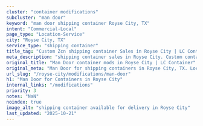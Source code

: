 ```yaml
---
cluster: "container modifications"
subcluster: "man door"
keyword: "man door shipping container Royse City, TX"
intent: "Commercial-Local"
page_type: "Location-Service"
city: "Royse City, TX"
service_type: "shipping container"
title_tag: "Custom Zcn shipping container Sales in Royse City | LC Container"
meta_description: "shipping container sales in Royse City. Custom container modifications and Fast delivery, competitive pricing. Serving modifications area. Quote ID: W10. Call (214) 524-4168 for your free quote today."
original_title: "Man Door container mods in Royse City | LC Container"
original_meta: "Man Door for shipping containers in Royse City, TX. Local fabrication & pro install. LC Container — Since 2003. Get a quote."
url_slug: "/royse-city/modifications/man-door"
h1: "Man Door for Containers in Royse City"
internal_links: "/modifications"
priority: 3
notes: "NaN"
noindex: true
image_alt: "shipping container available for delivery in Royse City"
last_updated: "2025-10-21"
---
```


<!-- TODO: Add unique city/inventory copy, images, and internal links here. -->
